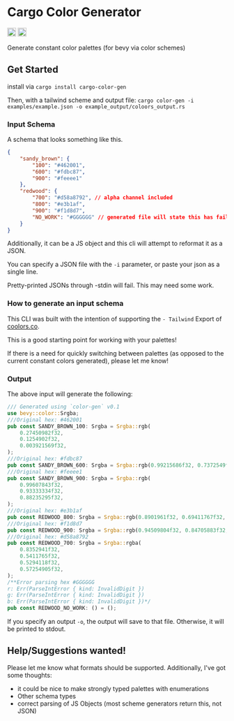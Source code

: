# Cargo Color Generator
[<img alt="github" src="https://img.shields.io/badge/github-dsgallups/color-gen?style=for-the-badge&labelColor=555555&logo=github" height="20">](https://github.com/dsgallups/color-gen)
[<img alt="crates.io" src="https://img.shields.io/crates/v/cargo-color-gen.svg?style=for-the-badge&color=fc8d62&logo=rust" height="20">](https://crates.io/crates/cargo-color-gen)

Generate constant color palettes (for bevy via color schemes)

## Get Started
install via `cargo install cargo-color-gen`

Then, with a tailwind scheme and output file:
`cargo color-gen -i examples/example.json -o example_output/coloors_output.rs`

### Input Schema
A schema that looks something like this.
```json
{
    "sandy_brown": {
        "100": "#462001",
        "600": "#fdbc87",
        "900": "#feeee1"
    },
    "redwood": {
        "700": "#d58a8792", // alpha channel included
        "800": "#e3b1af",
        "900": "#f1d8d7",
        "NO_WORK": "#GGGGGG" // generated file will state this has failed
    }
}
```
Additionally, it can be a JS object and this cli will attempt to reformat it as a JSON.

You can specify a JSON file with the `-i` parameter, or paste your json as a single line.

Pretty-printed JSONs through -stdin will fail. This may need some work.

### How to generate an input schema
This CLI was built with the intention of supporting the `- Tailwind` Export of [coolors.co](https://coolors.co/generate).

This is a good starting point for working with your palettes!

If there is a need for quickly switching between palettes (as opposed to the current constant colors generated), please let me know!

### Output

The above input will generate the following:

```rust
/// Generated using `color-gen` v0.1
use bevy::color::Srgba;
///Original hex: #462001
pub const SANDY_BROWN_100: Srgba = Srgba::rgb(
    0.27450982f32,
    0.1254902f32,
    0.003921569f32,
);
///Original hex: #fdbc87
pub const SANDY_BROWN_600: Srgba = Srgba::rgb(0.99215686f32, 0.7372549f32, 0.5294118f32);
///Original hex: #feeee1
pub const SANDY_BROWN_900: Srgba = Srgba::rgb(
    0.99607843f32,
    0.93333334f32,
    0.88235295f32,
);
///Original hex: #e3b1af
pub const REDWOOD_800: Srgba = Srgba::rgb(0.8901961f32, 0.69411767f32, 0.6862745f32);
///Original hex: #f1d8d7
pub const REDWOOD_900: Srgba = Srgba::rgb(0.94509804f32, 0.84705883f32, 0.84313726f32);
///Original hex: #d58a8792
pub const REDWOOD_700: Srgba = Srgba::rgba(
    0.8352941f32,
    0.5411765f32,
    0.5294118f32,
    0.57254905f32,
);
/**Error parsing hex #GGGGGG
r: Err(ParseIntError { kind: InvalidDigit })
g: Err(ParseIntError { kind: InvalidDigit })
b: Err(ParseIntError { kind: InvalidDigit })*/
pub const REDWOOD_NO_WORK: () = ();
```

If you specify an output `-o`, the output will save to that file. Otherwise, it will be printed to stdout.

## Help/Suggestions wanted!

Please let me know what formats should be supported. Additionally, I've got some thoughts:

- it could be nice to make strongly typed palettes with enumerations
- Other schema types
- correct parsing of JS Objects (most scheme generators return this, not JSON)
